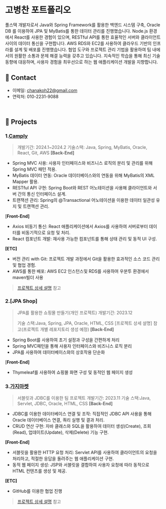 # 고병찬 포트폴리오
풀스택 개발자로서 Java와 Spring Framework를 활용한 백엔드 시스템 구축, Oracle DB 를 이용하여 JPA 및 MyBatis를 통한 데이터 관리를 진행했습니다.
Node.js 환경에서 React를 사용한 경험이 있으며, RESTful API를 통한 효율적인 서버와 클라이언트 사이의 데이터 통신을 구현합니다. 
AWS RDS와 EC2를 사용하여 클라우드 기반의 인프라를 설계 및 배포를 진행했습니다.
협업 도구와 프로젝트 관리 기법을 활용하여 팀 내에서의 원활한 소통과 문제 해결 능력을 갖추고 있습니다. 지속적인 학습을 통해 최신 기술 동향에 대응하며, 사용자 경험을 최우선으로 하는 웹 애플리케이션 개발을 지향합니다.
</br>

## 📌 Contact
- 이메일: chanakoh22@gmail.com
- 연락처: 010-2231-9088


</br>

## :pushpin: Projects
### 1.[Camply](https://github.com/chanakoh/camply/tree/master)
>개발기간: 2024.1~2024.2
>기술스택: Java, Spring, MyBatis, Oracle, React, Git, AWS
>**[Back-End]**
- Spring MVC 사용: 사용자 인터페이스와 비즈니스 로직의 분리 및 관리를 위해 Spring MVC 패턴 적용.
- MyBatis 데이터 연동: Oracle 데이터베이스와의 연동을 위해 MyBatis의 XML Mapper 활용.
- RESTful API 구현: Spring Boot와 REST 어노테이션을 사용해 클라이언트와 서버 간의 통신 인터페이스 설계.
- 트랜잭션 관리: Spring의 @Transactional 어노테이션을 이용한 데이터 일관성 유지 및 트랜잭션 관리.

[**Front-End]**
- Axios 비동기 통신: React 애플리케이션에서 Axios를 사용하여 서버로부터 데이터를 비동기적으로 요청 및 처리.
- React 컴포넌트 개발: 재사용 가능한 컴포넌트를 통해 상태 관리 및 동적 UI 구성.

**[ETC]**
- 버전 관리 with Git: 프로젝트 개발 과정에서 Git을 활용한 효과적인 소스 코드 관리 및 협업 경험.
- AWS를 통한 배포: AWS EC2 인스턴스및 RDS를 사용하여 우분투 환경에서 maven빌더 사용
>[프로젝트 상세 설명](https://github.com/chanakoh/camply/tree/master) 참고
### 2.[JPA Shop]
>JPA를 활용한 쇼핑몰 만들기(개인 프로젝트)
>개발기간: 2023.12
>
>기술 스택:Java, Spring, JPA, Oracle, HTML, CSS
>[프로젝트 상세 설명] 참고(프로젝트 개별 레포지토리 생성 예정)
>**[Back-End]**
- Spring Boot를 사용하여 초기 설정과 구성을 간편하게 처리
- Spring MVC패턴을 통해 사용자 인터페이스와 비즈니스 로직 분리
- JPA를 사용하여 데이터베이스와의 상호작용 단순화

[**Front-End]**
- Thymeleaf를 사용하여 쇼핑몰 화면 구성 및 동적인 웹 페이지 생성
### 3.[가지마켓](https://github.com/chanakoh/Gazi_Market/tree/master)
>서블릿과 JDBC를 이용한 팀 프로젝트
>개발기간: 2023.11
>기술 스택:Java, Servlet, JDBC, Oracle, HTML, CSS
>**[Back-End]**
- JDBC를 이용한 데이터베이스 연결 및 조작: 직접적인 JDBC API 사용을 통해 Oracle 데이터베이스 연결, 쿼리 실행 및 결과 처리.
- CRUD 연산 구현: 자바 클래스와 SQL을 활용하여 데이터 생성(Create), 조회(Read), 업데이트(Update), 삭제(Delete) 기능 구현.

**[Front-End]**
- 서블릿을 활용한 HTTP 요청 처리: Servlet API를 사용하여 클라이언트의 요청을 처리하고, 적절한 응답을 돌려주는 웹 애플리케이션 구현.
- 동적 웹 페이지 생성: JSP와 서블릿을 결합하여 사용자 요청에 따라 동적으로 HTML 컨텐츠를 생성 및 제공.

**[ETC]**
- GitHub를 이용한 협업 진행
>[프로젝트 상세 설명](https://github.com/chanakoh/Gazi_Market/tree/master) 참고
